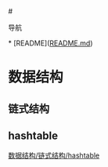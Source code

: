 \#

导航

\* \[README\]\([README.md](README.md)\)

# 数据结构

## 链式结构

## hashtable

[数据结构/链式结构/hashtable](数据结构/链式结构/hashtable)

